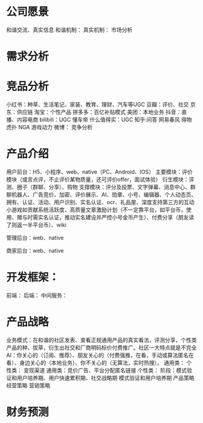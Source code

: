 # 公司愿景
和谐交流、真实信息
和谐机制：
真实机制：
市场分析

# 需求分析

# 竞品分析
小红书：种草、生活笔记、家装、教育、理财、汽车等UGC
豆瓣：评价、社交
京东：供应链
淘宝：个性产品
拼多多：百亿补贴模式
美团：本地业务
抖音：直播、内容电商
bilibili：UGC
懂车帝
什么值得买：UGC
知乎:问答
网易春风
得物
虎扑
NGA
游戏动力
微博：
竞争分析

# 产品介绍
用户前台：H5、小程序、web、native（PC、Android、IOS）
主要模块：评价模块（或言点评，不止评价某物质量，还可评价offer，面试体验）
衍生模块：评测、圈子（群聊、分享）、购物
支撑模块：评分及投票、文字弹幕、消息中心、群聊机器人、广告竞价、加密、评价展示、AI、勋章、小号、编辑器、个人动态页、拥有、认证、活动、用户识别、实名认证、ocr、礼品屋、深度支持第三方的互动小游戏如贡献系统活跃度、高质量文章激励计划（不一定靠平台，如平台币，使用、赠与时需实名认证，推动实名建设并严控小号金币产生）、付费分享（朋友读了则返一半平台币）、wiki

管理后台：web、native

商家后台：web、native

# 开发框架：
前端：
后端：
中间服务：

# 产品战略
业务模式：在和谐的社区发表、查看正规通用产品的真实看法，评测分享，个性类产品的种、拔草，衍生出社交和厂商明码标价付费推广。社区一大特点就是不完全AI：你关心的（订阅、推荐）、朋友关心的（付费强推，在看，手动或算法匿名在看）、身边关心的（本地业务）、你不关心的（无算法，实时热搜）。
通用类：
个性类：
变现渠道
通用类：竞价广告、平台分配匿名链接
个性类：
阶段：模式验证和用户培养期、用户快速累积期、社交战略期
模式验证和用户培养期
产品策略
经营策略
营销策略


# 财务预测
